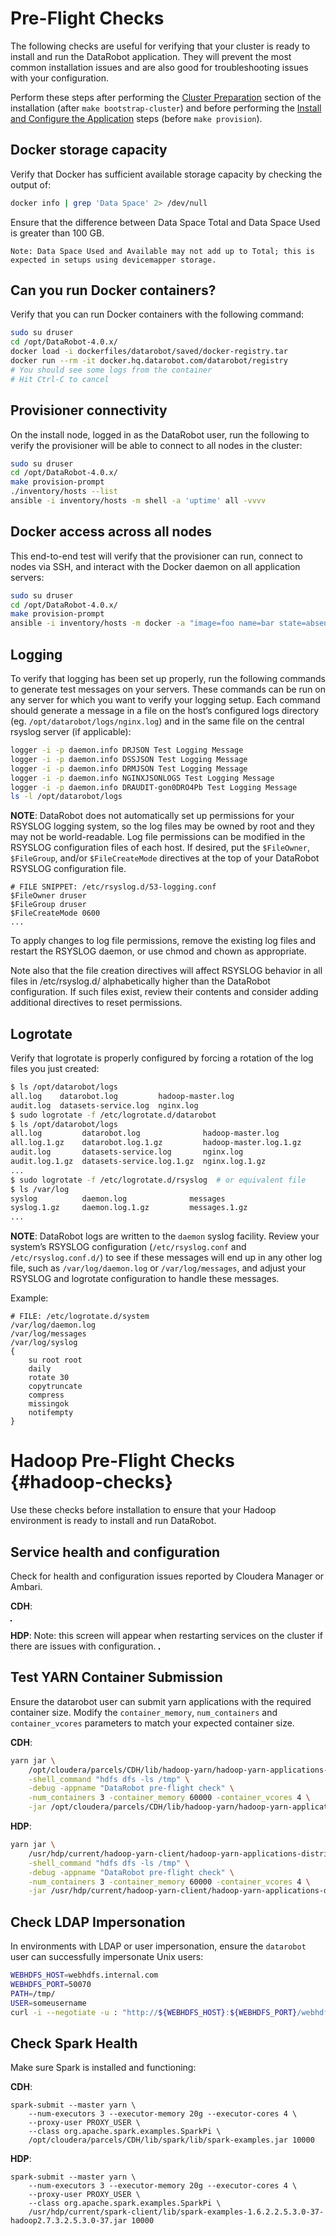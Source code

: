 # Pre-Flight Checks

The following checks are useful for verifying that your cluster is ready to install and run the DataRobot application.
They will prevent the most common installation issues and are also good for troubleshooting issues with your configuration.

Perform these steps after performing the [Cluster Preparation](standard-install.md#linux-prep) section of the installation (after `make bootstrap-cluster`) and before performing the [Install and Configure the Application](standard-install.md#linux-provision) steps (before `make provision`).

## Docker storage capacity

Verify that Docker has sufficient available storage capacity by checking the output of:

```bash
docker info | grep 'Data Space' 2> /dev/null
```
Ensure that the difference between Data Space Total and Data Space Used is greater than 100 GB.

    Note: Data Space Used and Available may not add up to Total; this is expected in setups using devicemapper storage.

## Can you run Docker containers?

Verify that you can run Docker containers with the following command:

```bash
sudo su druser
cd /opt/DataRobot-4.0.x/
docker load -i dockerfiles/datarobot/saved/docker-registry.tar
docker run --rm -it docker.hq.datarobot.com/datarobot/registry
# You should see some logs from the container
# Hit Ctrl-C to cancel
```

## Provisioner connectivity

On the install node, logged in as the DataRobot user, run the following to verify the provisioner will be able to connect to all nodes in the cluster:

```bash
sudo su druser
cd /opt/DataRobot-4.0.x/
make provision-prompt
./inventory/hosts --list
ansible -i inventory/hosts -m shell -a 'uptime' all -vvvv
```

## Docker access across all nodes

This end-to-end test will verify that the provisioner can run, connect to nodes via SSH, and interact with the Docker daemon on all application servers:

```bash
sudo su druser
cd /opt/DataRobot-4.0.x/
make provision-prompt
ansible -i inventory/hosts -m docker -a "image=foo name=bar state=absent" all
```

## Logging

To verify that logging has been set up properly, run the following commands to generate test messages on your servers.
These commands can be run on any server for which you want to verify your logging setup.
Each command should generate a message in a file on the host’s configured logs directory (eg. `/opt/datarobot/logs/nginx.log`) and in the same file on the central rsyslog server (if applicable):

```bash
logger -i -p daemon.info DRJSON Test Logging Message
logger -i -p daemon.info DSSJSON Test Logging Message
logger -i -p daemon.info DRMJSON Test Logging Message
logger -i -p daemon.info NGINXJSONLOGS Test Logging Message
logger -i -p daemon.info DRAUDIT-gon0DRO4Pb Test Logging Message
ls -l /opt/datarobot/logs
```

**NOTE**: DataRobot does not automatically set up permissions for your RSYSLOG logging system, so the log files may be owned by root and they may not be world-readable.
Log file permissions can be modified in the RSYSLOG configuration files of each host.
If desired, put the `$FileOwner`, `$FileGroup`, and/or `$FileCreateMode` directives at  the top of your DataRobot RSYSLOG configuration file.

```
# FILE SNIPPET: /etc/rsyslog.d/53-logging.conf
$FileOwner druser
$FileGroup druser
$FileCreateMode 0600
...
```

To apply changes to log file permissions, remove the existing log files and restart the RSYSLOG daemon, or use chmod and chown as appropriate.

Note also that the file creation directives will affect RSYSLOG behavior in all files in /etc/rsyslog.d/ alphabetically higher than the DataRobot configuration.
If such files exist, review their contents and consider adding additional directives to reset permissions.

## Logrotate

Verify that logrotate is properly configured by forcing a rotation of the log files you just created:

```bash
$ ls /opt/datarobot/logs
all.log    datarobot.log         hadoop-master.log
audit.log  datasets-service.log  nginx.log
$ sudo logrotate -f /etc/logrotate.d/datarobot
$ ls /opt/datarobot/logs
all.log         datarobot.log              hadoop-master.log
all.log.1.gz    datarobot.log.1.gz         hadoop-master.log.1.gz
audit.log       datasets-service.log       nginx.log
audit.log.1.gz  datasets-service.log.1.gz  nginx.log.1.gz
...
$ sudo logrotate -f /etc/logrotate.d/rsyslog  # or equivalent file
$ ls /var/log
syslog          daemon.log              messages
syslog.1.gz     daemon.log.1.gz         messages.1.gz
...
```

**NOTE**: DataRobot logs are written to the `daemon` syslog facility. Review your system’s RSYSLOG configuration (`/etc/rsyslog.conf` and `/etc/rsyslog.conf.d/`) to see if these messages will end up in any other log file, such as `/var/log/daemon.log` or `/var/log/messages`, and adjust your RSYSLOG and logrotate configuration to handle these messages.

Example:

```
# FILE: /etc/logrotate.d/system
/var/log/daemon.log
/var/log/messages
/var/log/syslog
{
    su root root
    daily
    rotate 30
    copytruncate
    compress
    missingok
    notifempty
}
```

# Hadoop Pre-Flight Checks {#hadoop-checks}

Use these checks before installation to ensure that your Hadoop environment is ready to install and run DataRobot.


## Service health and configuration

Check for health and configuration issues reported by Cloudera Manager or Ambari.

**CDH**:

<img src="images/cdh-health-check.png" alt="" style="border: 1px solid black;"/>

**HDP**:
Note: this screen will appear when restarting services on the cluster if there are issues with configuration.
<img src="images/ambari-config-issues.png" alt="" style="border: 1px solid black;"/>

## Test YARN Container Submission
Ensure the datarobot user can submit yarn applications with the required container size.
Modify the `container_memory`, `num_containers` and `container_vcores` parameters to match your expected container size.

**CDH**:

```bash
yarn jar \
    /opt/cloudera/parcels/CDH/lib/hadoop-yarn/hadoop-yarn-applications-distributedshell.jar \
    -shell_command "hdfs dfs -ls /tmp" \
    -debug -appname "DataRobot pre-flight check" \
    -num_containers 3 -container_memory 60000 -container_vcores 4 \
    -jar /opt/cloudera/parcels/CDH/lib/hadoop-yarn/hadoop-yarn-applications-distributedshell.jar
```

**HDP**:

```bash
yarn jar \
    /usr/hdp/current/hadoop-yarn-client/hadoop-yarn-applications-distributedshell.jar \
    -shell_command "hdfs dfs -ls /tmp" \
    -debug -appname "DataRobot pre-flight check" \
    -num_containers 3 -container_memory 60000 -container_vcores 4 \
    -jar /usr/hdp/current/hadoop-yarn-client/hadoop-yarn-applications-distributedshell.jar
```

## Check LDAP Impersonation
In environments with LDAP or user impersonation, ensure the `datarobot` user can successfully impersonate Unix users:

```bash
WEBHDFS_HOST=webhdfs.internal.com
WEBHDFS_PORT=50070
PATH=/tmp/
USER=someusername
curl -i --negotiate -u : "http://${WEBHDFS_HOST}:${WEBHDFS_PORT}/webhdfs/v1/${PATH}?doas=${USER}&op=LISTSTATUS"
```

## Check Spark Health
Make sure Spark is installed and functioning:

**CDH**:

```
spark-submit --master yarn \
    --num-executors 3 --executor-memory 20g --executor-cores 4 \
    --proxy-user PROXY_USER \
    --class org.apache.spark.examples.SparkPi \
    /opt/cloudera/parcels/CDH/lib/spark/lib/spark-examples.jar 10000
```

**HDP**:

```
spark-submit --master yarn \
    --num-executors 3 --executor-memory 20g --executor-cores 4 \
    --proxy-user PROXY_USER \
    --class org.apache.spark.examples.SparkPi \
    /usr/hdp/current/spark-client/lib/spark-examples-1.6.2.2.5.3.0-37-hadoop2.7.3.2.5.3.0-37.jar 10000
```
